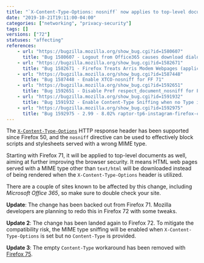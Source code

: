 ```yaml
---
title: "`X-Content-Type-Options: nosniff` now applies to top-level documents, causing some pages to be downloaded"
date: "2019-10-21T19:11:00-04:00"
categories: ["networking", "privacy-security"]
tags: []
versions: ["72"]
statuses: "affecting"
references:
    - url: "https://bugzilla.mozilla.org/show_bug.cgi?id=1580607"
      title: "Bug 1580607 - Logout from Office365 causes download dialog box"
    - url: "https://bugzilla.mozilla.org/show_bug.cgi?id=1582671"
      title: "Bug 1582671 - Firefox Treats Arris Modem Webpages (application/x-unknown-content-type) As Files to Download"
    - url: "https://bugzilla.mozilla.org/show_bug.cgi?id=1587448"
      title: "Bug 1587448 - Enable XTCO-nosniff for FF 71"
    - url: "https://bugzilla.mozilla.org/show_bug.cgi?id=1592651"
      title: "Bug 1592651 - Disable Pref respect_document_nosniff for Firefox 71"
    - url: "https://bugzilla.mozilla.org/show_bug.cgi?id=1591932"
      title: "Bug 1591932 - Enable Content-Type Sniffing when no Type is provided and Xtco-Nosniff is set"
    - url: "https://bugzilla.mozilla.org/show_bug.cgi?id=1592975"
      title: "Bug 1592975 - 2.99 - 8.02% raptor-tp6-instagram-firefox-cold / raptor-tp6-instagram-firefox-cold fcp / raptor-tp6-twitch-firefox fcp ..."
---
```

The [`X-Content-Type-Options`](https://developer.mozilla.org/docs/Web/HTTP/Headers/X-Content-Type-Options) HTTP response header has been supported since Firefox 50, and the `nosniff` directive can be used to effectively block scripts and stylesheets served with a wrong MIME type.

Starting with Firefox 71, it will be applied to top-level documents as well, aiming at further improving the browser security. It means HTML web pages served with a MIME type other than `text/html` will be downloaded instead of being rendered when the `X-Content-Type-Options` header is utilized.

There are a couple of sites known to be affected by this change, including *Microsoft Office 365*, so make sure to double check your site.

**Update**: The change has been backed out from Firefox 71. Mozilla developers are planning to redo this in Firefox 72 with some tweaks.

**Update 2**: The change has been landed again to Firefox 72. To mitigate the compatibility risk, the MIME type sniffing will be enabled when `X-Content-Type-Options` is set but no `Content-Type` is provided.

**Update 3**: The empty `Content-Type` workaround has been removed with [Firefox 75](https://www.fxsitecompat.dev/en-CA/docs/2020/x-content-type-options-nosniff-is-now-enforced-even-if-content-type-is-not-given/).
